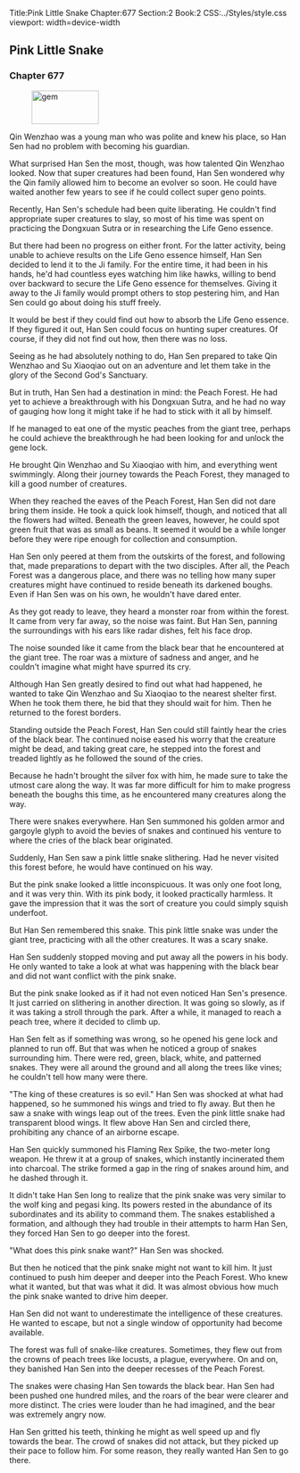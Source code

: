 Title:Pink Little Snake 
Chapter:677 
Section:2 
Book:2 
CSS:../Styles/style.css 
viewport: width=device-width
  
## Pink Little Snake
### Chapter 677 
<figure>
	<img src="../Images/gem.gif" alt="gem" id="gem" width="120" height="60" />
</figure>
  

  
  Qin Wenzhao was a young man who was polite and knew his place, so Han Sen had no problem with becoming his guardian.

What surprised Han Sen the most, though, was how talented Qin Wenzhao looked. Now that super creatures had been found, Han Sen wondered why the Qin family allowed him to become an evolver so soon. He could have waited another few years to see if he could collect super geno points.

Recently, Han Sen's schedule had been quite liberating. He couldn't find appropriate super creatures to slay, so most of his time was spent on practicing the Dongxuan Sutra or in researching the Life Geno essence.

But there had been no progress on either front. For the latter activity, being unable to achieve results on the Life Geno essence himself, Han Sen decided to lend it to the Ji family. For the entire time, it had been in his hands, he'd had countless eyes watching him like hawks, willing to bend over backward to secure the Life Geno essence for themselves. Giving it away to the Ji family would prompt others to stop pestering him, and Han Sen could go about doing his stuff freely.

It would be best if they could find out how to absorb the Life Geno essence. If they figured it out, Han Sen could focus on hunting super creatures. Of course, if they did not find out how, then there was no loss.

Seeing as he had absolutely nothing to do, Han Sen prepared to take Qin Wenzhao and Su Xiaoqiao out on an adventure and let them take in the glory of the Second God's Sanctuary.

But in truth, Han Sen had a destination in mind: the Peach Forest. He had yet to achieve a breakthrough with his Dongxuan Sutra, and he had no way of gauging how long it might take if he had to stick with it all by himself.

If he managed to eat one of the mystic peaches from the giant tree, perhaps he could achieve the breakthrough he had been looking for and unlock the gene lock.

He brought Qin Wenzhao and Su Xiaoqiao with him, and everything went swimmingly. Along their journey towards the Peach Forest, they managed to kill a good number of creatures.

When they reached the eaves of the Peach Forest, Han Sen did not dare bring them inside. He took a quick look himself, though, and noticed that all the flowers had wilted. Beneath the green leaves, however, he could spot green fruit that was as small as beans. It seemed it would be a while longer before they were ripe enough for collection and consumption.

Han Sen only peered at them from the outskirts of the forest, and following that, made preparations to depart with the two disciples. After all, the Peach Forest was a dangerous place, and there was no telling how many super creatures might have continued to reside beneath its darkened boughs. Even if Han Sen was on his own, he wouldn't have dared enter.

As they got ready to leave, they heard a monster roar from within the forest. It came from very far away, so the noise was faint. But Han Sen, panning the surroundings with his ears like radar dishes, felt his face drop.

The noise sounded like it came from the black bear that he encountered at the giant tree. The roar was a mixture of sadness and anger, and he couldn't imagine what might have spurred its cry.

Although Han Sen greatly desired to find out what had happened, he wanted to take Qin Wenzhao and Su Xiaoqiao to the nearest shelter first. When he took them there, he bid that they should wait for him. Then he returned to the forest borders.

Standing outside the Peach Forest, Han Sen could still faintly hear the cries of the black bear. The continued noise eased his worry that the creature might be dead, and taking great care, he stepped into the forest and treaded lightly as he followed the sound of the cries.

Because he hadn't brought the silver fox with him, he made sure to take the utmost care along the way. It was far more difficult for him to make progress beneath the boughs this time, as he encountered many creatures along the way.

There were snakes everywhere. Han Sen summoned his golden armor and gargoyle glyph to avoid the bevies of snakes and continued his venture to where the cries of the black bear originated.

Suddenly, Han Sen saw a pink little snake slithering. Had he never visited this forest before, he would have continued on his way.

But the pink snake looked a little inconspicuous. It was only one foot long, and it was very thin. With its pink body, it looked practically harmless. It gave the impression that it was the sort of creature you could simply squish underfoot.

But Han Sen remembered this snake. This pink little snake was under the giant tree, practicing with all the other creatures. It was a scary snake.

Han Sen suddenly stopped moving and put away all the powers in his body. He only wanted to take a look at what was happening with the black bear and did not want conflict with the pink snake.

But the pink snake looked as if it had not even noticed Han Sen's presence. It just carried on slithering in another direction. It was going so slowly, as if it was taking a stroll through the park. After a while, it managed to reach a peach tree, where it decided to climb up.

Han Sen felt as if something was wrong, so he opened his gene lock and planned to run off. But that was when he noticed a group of snakes surrounding him. There were red, green, black, white, and patterned snakes. They were all around the ground and all along the trees like vines; he couldn't tell how many were there.

"The king of these creatures is so evil." Han Sen was shocked at what had happened, so he summoned his wings and tried to fly away. But then he saw a snake with wings leap out of the trees. Even the pink little snake had transparent blood wings. It flew above Han Sen and circled there, prohibiting any chance of an airborne escape.

Han Sen quickly summoned his Flaming Rex Spike, the two-meter long weapon. He threw it at a group of snakes, which instantly incinerated them into charcoal. The strike formed a gap in the ring of snakes around him, and he dashed through it.

It didn't take Han Sen long to realize that the pink snake was very similar to the wolf king and pegasi king. Its powers rested in the abundance of its subordinates and its ability to command them. The snakes established a formation, and although they had trouble in their attempts to harm Han Sen, they forced Han Sen to go deeper into the forest.

"What does this pink snake want?" Han Sen was shocked.

But then he noticed that the pink snake might not want to kill him. It just continued to push him deeper and deeper into the Peach Forest. Who knew what it wanted, but that was what it did. It was almost obvious how much the pink snake wanted to drive him deeper.

Han Sen did not want to underestimate the intelligence of these creatures. He wanted to escape, but not a single window of opportunity had become available.

The forest was full of snake-like creatures. Sometimes, they flew out from the crowns of peach trees like locusts, a plague, everywhere. On and on, they banished Han Sen into the deeper recesses of the Peach Forest.

The snakes were chasing Han Sen towards the black bear. Han Sen had been pushed one hundred miles, and the roars of the bear were clearer and more distinct. The cries were louder than he had imagined, and the bear was extremely angry now.

Han Sen gritted his teeth, thinking he might as well speed up and fly towards the bear. The crowd of snakes did not attack, but they picked up their pace to follow him. For some reason, they really wanted Han Sen to go there.
